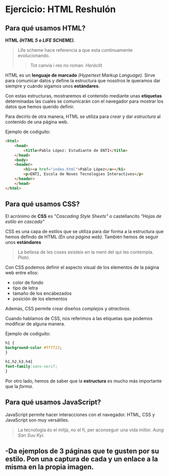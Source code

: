 # Ejercicio: HTML Reshulón

## Para qué usamos HTML?

__HTML__ ***(HTML 5 o LIFE SCHEME).***
>Life scheme hace referencia a que esta continuamente evolucionando.
>>Tot canvia i res no roman. 
>>*Heràclit.*

HTML es un **lenguaje de marcado** *(Hypertext Markup Language).*
Sirve para comunicar datos y define la estructura que nosotros le queramos dar siempre y cuándo sigamos unos **estándares**.

Con estas estructuras, mostraremos el contenido mediante unas **etiquetas** determinadas las cuales se comunicarán con el navegador para mostrar los datos que hemos querido definir.

Para decirlo de otra manera, HTML se utiliza para *crear* y dar *estructura* al contenido de una página web.

Ejemplo de codiguito:

```HTML
<html>
	<head>
		<title>Pablo López: Estudiante de ENTI</title>
	</head>
	<body>
	<header>
		<h1><a href="index.html">Pablo López</a></h1>
		<p>ENTI, Escola de Noves Tecnologies Interactives</p>
	</header>
	</head>
</html>
```

## Para qué usamos CSS?

El acrónimo de __CSS__ es *"Cascading Style Sheets"* o castellancito *"Hojas de estilo en cascada"*

CSS es una capa de estilos que se utiliza para dar forma a la estructura que hemos defindo de HTML *(En una página web)*. También hemos de seguir unos **estándares**
>La bellesa de les coses existeix en la ment del qui les contempla. 
>*Plató.*

Con CSS podemos definir el aspecto visual de los elementos de la página web entre ellos:
* color de fondo 
* tipo de letra  
* tamaño de los encabezados 
* posición de los elementos 

Además, CSS permite crear diseños *complejos* y *atractivos*.

Cuando hablamos de CSS, nos referimos a las etiquetas que podemos modificar de alguna manera. 

Ejemplo de codiguito: 

```CSS
h1 { 
background-color #ffff22; 
} 

h1,h2,h3,h4{
font-family:sans-serif;
}
```

Por otro lado, hemos de saber que la **estructura** es mucho más importante que la *forma*.


## Para qué usamos JavaScript?

JavaScript permite hacer interacciones con el navegador. 
HTML, CSS y JavaScript son muy versátiles.  
>La tecnologia és el mitjà, no el fi, per aconseguir una vida millor.
>*Aung San Suu Kyi*.


## -Da ejemplos de 3 páginas que te gusten por su estilo. Pon una captura de cada y un enlace a la misma en la propia imagen.